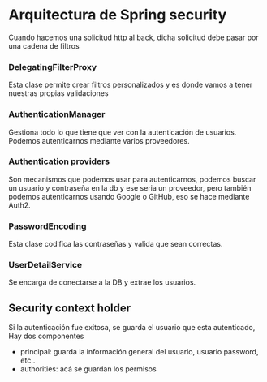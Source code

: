# Arquitectura de Spring security 





Cuando hacemos una solicitud http al back, dicha solicitud debe pasar por una cadena de filtros

### DelegatingFilterProxy

Esta clase permite crear filtros personalizados y es donde vamos a tener nuestras propias validaciones

### AuthenticationManager

Gestiona todo lo que tiene que ver con la autenticación de usuarios. Podemos autenticarnos mediante varios proveedores.

### Authentication providers

Son mecanismos que podemos usar para autenticarnos, podemos buscar un usuario y contraseña en la db y ese seria un proveedor, pero también podemos autenticarnos usando Google o GitHub, eso se hace mediante Auth2.

### PasswordEncoding

Esta clase codifica las contraseñas y valida que sean correctas.

### UserDetailService

Se encarga de conectarse a la DB y extrae los usuarios.

## Security context holder

Si la autenticación fue exitosa, se guarda el usuario que esta autenticado, Hay dos componentes

- principal: guarda la información general del usuario, usuario password, etc..
- authorities: acá se guardan los permisos